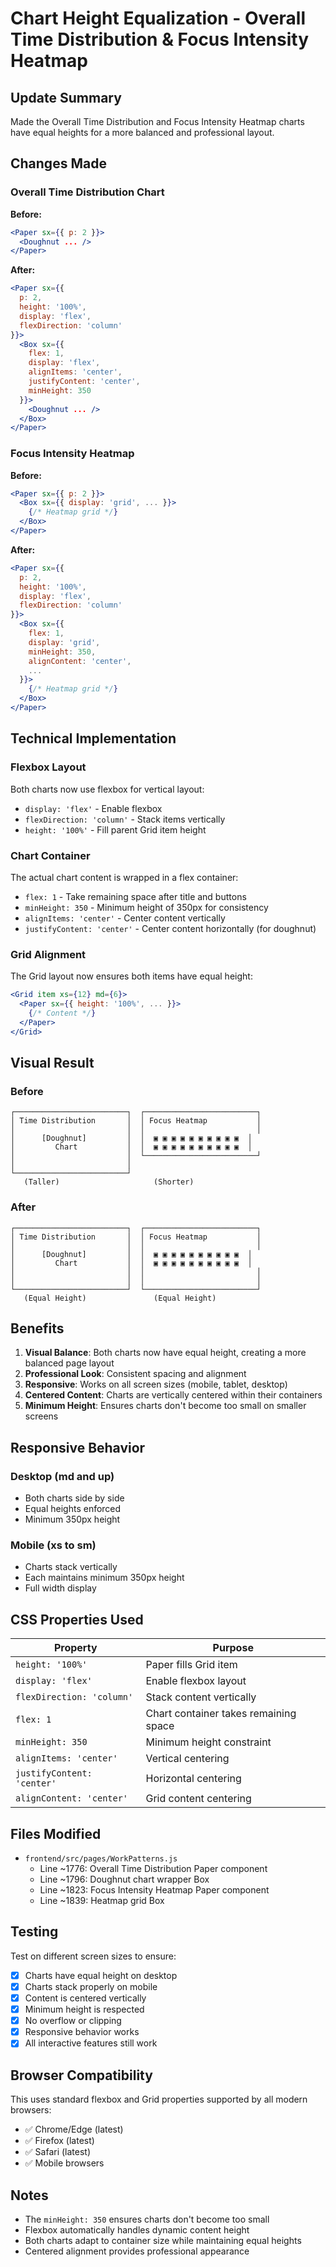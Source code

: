 # Chart Height Equalization - Overall Time Distribution & Focus Intensity Heatmap

## Update Summary
Made the Overall Time Distribution and Focus Intensity Heatmap charts have equal heights for a more balanced and professional layout.

## Changes Made

### Overall Time Distribution Chart
**Before:**
```jsx
<Paper sx={{ p: 2 }}>
  <Doughnut ... />
</Paper>
```

**After:**
```jsx
<Paper sx={{ 
  p: 2, 
  height: '100%', 
  display: 'flex', 
  flexDirection: 'column' 
}}>
  <Box sx={{ 
    flex: 1, 
    display: 'flex', 
    alignItems: 'center', 
    justifyContent: 'center', 
    minHeight: 350 
  }}>
    <Doughnut ... />
  </Box>
</Paper>
```

### Focus Intensity Heatmap
**Before:**
```jsx
<Paper sx={{ p: 2 }}>
  <Box sx={{ display: 'grid', ... }}>
    {/* Heatmap grid */}
  </Box>
</Paper>
```

**After:**
```jsx
<Paper sx={{ 
  p: 2, 
  height: '100%', 
  display: 'flex', 
  flexDirection: 'column' 
}}>
  <Box sx={{ 
    flex: 1,
    display: 'grid', 
    minHeight: 350,
    alignContent: 'center',
    ... 
  }}>
    {/* Heatmap grid */}
  </Box>
</Paper>
```

## Technical Implementation

### Flexbox Layout
Both charts now use flexbox for vertical layout:
- `display: 'flex'` - Enable flexbox
- `flexDirection: 'column'` - Stack items vertically
- `height: '100%'` - Fill parent Grid item height

### Chart Container
The actual chart content is wrapped in a flex container:
- `flex: 1` - Take remaining space after title and buttons
- `minHeight: 350` - Minimum height of 350px for consistency
- `alignItems: 'center'` - Center content vertically
- `justifyContent: 'center'` - Center content horizontally (for doughnut)

### Grid Alignment
The Grid layout now ensures both items have equal height:
```jsx
<Grid item xs={12} md={6}>
  <Paper sx={{ height: '100%', ... }}>
    {/* Content */}
  </Paper>
</Grid>
```

## Visual Result

### Before
```
┌─────────────────────────┐  ┌─────────────────────────┐
│ Time Distribution       │  │ Focus Heatmap           │
│                         │  │                         │
│      [Doughnut]         │  │  ▣ ▣ ▣ ▣ ▣ ▣ ▣ ▣ ▣ ▣  │
│         Chart           │  │  ▣ ▣ ▣ ▣ ▣ ▣ ▣ ▣ ▣ ▣  │
│                         │  └─────────────────────────┘
│                         │  
└─────────────────────────┘  
   (Taller)                     (Shorter)
```

### After
```
┌─────────────────────────┐  ┌─────────────────────────┐
│ Time Distribution       │  │ Focus Heatmap           │
│                         │  │                         │
│      [Doughnut]         │  │  ▣ ▣ ▣ ▣ ▣ ▣ ▣ ▣ ▣ ▣  │
│         Chart           │  │  ▣ ▣ ▣ ▣ ▣ ▣ ▣ ▣ ▣ ▣  │
│                         │  │                         │
│                         │  │                         │
└─────────────────────────┘  └─────────────────────────┘
   (Equal Height)               (Equal Height)
```

## Benefits

1. **Visual Balance**: Both charts now have equal height, creating a more balanced page layout
2. **Professional Look**: Consistent spacing and alignment
3. **Responsive**: Works on all screen sizes (mobile, tablet, desktop)
4. **Centered Content**: Charts are vertically centered within their containers
5. **Minimum Height**: Ensures charts don't become too small on smaller screens

## Responsive Behavior

### Desktop (md and up)
- Both charts side by side
- Equal heights enforced
- Minimum 350px height

### Mobile (xs to sm)
- Charts stack vertically
- Each maintains minimum 350px height
- Full width display

## CSS Properties Used

| Property | Purpose |
|----------|---------|
| `height: '100%'` | Paper fills Grid item |
| `display: 'flex'` | Enable flexbox layout |
| `flexDirection: 'column'` | Stack content vertically |
| `flex: 1` | Chart container takes remaining space |
| `minHeight: 350` | Minimum height constraint |
| `alignItems: 'center'` | Vertical centering |
| `justifyContent: 'center'` | Horizontal centering |
| `alignContent: 'center'` | Grid content centering |

## Files Modified

- `frontend/src/pages/WorkPatterns.js`
  - Line ~1776: Overall Time Distribution Paper component
  - Line ~1796: Doughnut chart wrapper Box
  - Line ~1823: Focus Intensity Heatmap Paper component
  - Line ~1839: Heatmap grid Box

## Testing

Test on different screen sizes to ensure:
- [x] Charts have equal height on desktop
- [x] Charts stack properly on mobile
- [x] Content is centered vertically
- [x] Minimum height is respected
- [x] No overflow or clipping
- [x] Responsive behavior works
- [x] All interactive features still work

## Browser Compatibility

This uses standard flexbox and Grid properties supported by all modern browsers:
- ✅ Chrome/Edge (latest)
- ✅ Firefox (latest)
- ✅ Safari (latest)
- ✅ Mobile browsers

## Notes

- The `minHeight: 350` ensures charts don't become too small
- Flexbox automatically handles dynamic content height
- Both charts adapt to container size while maintaining equal heights
- Centered alignment provides professional appearance

